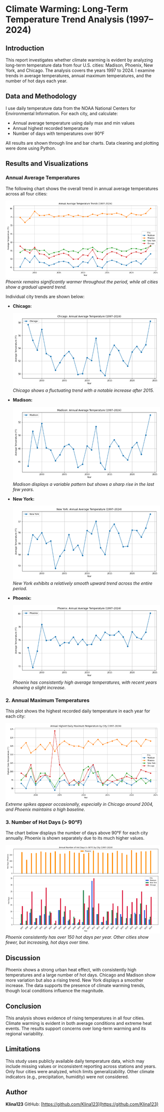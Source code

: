 # Climate Warming: Long-Term Temperature Trend Analysis (1997–2024)

## Introduction

This report investigates whether climate warming is evident by analyzing long-term temperature data from four U.S. cities: Madison, Phoenix, New York, and Chicago. The analysis covers the years 1997 to 2024. I examine trends in average temperatures, annual maximum temperatures, and the number of hot days each year.

## Data and Methodology

I use daily temperature data from the NOAA National Centers for Environmental Information. For each city, and calculate:

* Annual average temperature using daily max and min values
* Annual highest recorded temperature
* Number of days with temperatures over 90°F

All results are shown through line and bar charts. Data cleaning and plotting were done using Python.

## Results and Visualizations

### Annual Average Temperatures

The following chart shows the overall trend in annual average temperatures across all four cities:

![All Cities - Average Temperature](images/all_avg_temp.png)
*Phoenix remains significantly warmer throughout the period, while all cities show a gradual upward trend.*

Individual city trends are shown below:

* **Chicago:**

  ![Chicago Average Temperature](images/avg_temp_chicago.png)
  *Chicago shows a fluctuating trend with a notable increase after 2015.*

* **Madison:**

  ![Madison Average Temperature](images/avg_temp_madison.png)
  *Madison displays a variable pattern but shows a sharp rise in the last few years.*

* **New York:**

  ![New York Average Temperature](images/avg_temp_new_york.png)
  *New York exhibits a relatively smooth upward trend across the entire period.*

* **Phoenix:**

  ![Phoenix Average Temperature](images/avg_temp_phoenix.png)
  *Phoenix has consistently high average temperatures, with recent years showing a slight increase.*

### 2. Annual Maximum Temperatures

This plot shows the highest recorded daily temperature in each year for each city:

![Annual Max Temperature](images/annual_max_temperature.png)
*Extreme spikes appear occasionally, especially in Chicago around 2004, and Phoenix maintains a high baseline.*

### 3. Number of Hot Days (> 90°F)

The chart below displays the number of days above 90°F for each city annually. Phoenix is shown separately due to its much higher values.

![Hot Days by City](images/hot_days_by_city.png)
*Phoenix consistently has over 150 hot days per year. Other cities show fewer, but increasing, hot days over time.*

## Discussion

Phoenix shows a strong urban heat effect, with consistently high temperatures and a large number of hot days. Chicago and Madison show more variation but also a rising trend. New York displays a smoother increase. The data supports the presence of climate warming trends, though local conditions influence the magnitude.

## Conclusion

This analysis shows evidence of rising temperatures in all four cities. Climate warming is evident in both average conditions and extreme heat events. The results support concerns over long-term warming and its regional variability.

## Limitations

This study uses publicly available daily temperature data, which may include missing values or inconsistent reporting across stations and years. Only four cities were analyzed, which limits generalizability. Other climate indicators (e.g., precipitation, humidity) were not considered.

## Author

**Klina123**
GitHub: [https://github.com/Klina123](https://github.com/Klina123)
